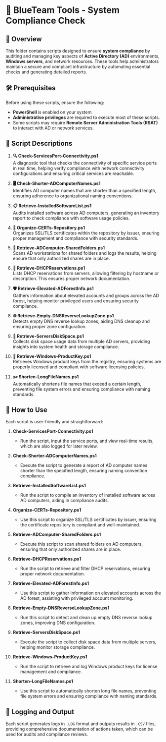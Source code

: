 # 🔵 BlueTeam Tools - System Compliance Check

## 📝 Overview

This folder contains scripts designed to ensure **system compliance** by auditing and managing key aspects of **Active Directory (AD)** environments, **Windows servers**, and network resources. These tools help administrators maintain a secure and compliant infrastructure by automating essential checks and generating detailed reports.

## 🛠️ Prerequisites

Before using these scripts, ensure the following:

- **PowerShell** is enabled on your system.
- **Administrative privileges** are required to execute most of these scripts.
- Some scripts may require **Remote Server Administration Tools (RSAT)** to interact with AD or network services.

## 📄 Script Descriptions

1. **🔍 Check-ServicesPort-Connectivity.ps1**  
   A diagnostic tool that checks the connectivity of specific service ports in real time, helping verify compliance with network connectivity configurations and ensuring critical services are reachable.

2. **🖥️ Check-Shorter-ADComputerNames.ps1**  
   Identifies AD computer names that are shorter than a specified length, ensuring adherence to organizational naming conventions.

3. **📋 Retrieve-InstalledSoftwareList.ps1**  
   Audits installed software across AD computers, generating an inventory report to check compliance with software usage policies.

4. **🔐 Organize-CERTs-Repository.ps1**  
   Organizes SSL/TLS certificates within the repository by issuer, ensuring proper management and compliance with security standards.

5. **📂 Retrieve-ADComputer-SharedFolders.ps1**  
   Scans AD workstations for shared folders and logs the results, helping ensure that only authorized shares are in place.

6. **📡 Retrieve-DHCPReservations.ps1**  
   Lists DHCP reservations from servers, allowing filtering by hostname or description. This ensures proper network documentation.

7. **🛡️ Retrieve-Elevated-ADForestInfo.ps1**  
   Gathers information about elevated accounts and groups across the AD forest, helping monitor privileged users and ensuring security compliance.

8. **🌐 Retrieve-Empty-DNSReverseLookupZone.ps1**  
   Detects empty DNS reverse lookup zones, aiding DNS cleanup and ensuring proper zone configuration.

9. **💽 Retrieve-ServersDiskSpace.ps1**  
   Collects disk space usage data from multiple AD servers, providing insights into system health and storage compliance.

10. **🔑 Retrieve-Windows-ProductKey.ps1**  
    Retrieves Windows product keys from the registry, ensuring systems are properly licensed and compliant with software licensing policies.

11. **✂️ Shorten-LongFileNames.ps1**  
    Automatically shortens file names that exceed a certain length, preventing file system errors and ensuring compliance with naming standards.

## 🚀 How to Use

Each script is user-friendly and straightforward:

1. **Check-ServicesPort-Connectivity.ps1**  
   - Run the script, input the service ports, and view real-time results, which are also logged for later review.

2. **Check-Shorter-ADComputerNames.ps1**  
   - Execute the script to generate a report of AD computer names shorter than the specified length, ensuring naming convention compliance.

3. **Retrieve-InstalledSoftwareList.ps1**  
   - Run the script to compile an inventory of installed software across AD computers, aiding in compliance audits.

4. **Organize-CERTs-Repository.ps1**  
   - Use this script to organize SSL/TLS certificates by issuer, ensuring the certificate repository is compliant and well-maintained.

5. **Retrieve-ADComputer-SharedFolders.ps1**  
   - Execute this script to scan shared folders on AD computers, ensuring that only authorized shares are in place.

6. **Retrieve-DHCPReservations.ps1**  
   - Run the script to retrieve and filter DHCP reservations, ensuring proper network documentation.

7. **Retrieve-Elevated-ADForestInfo.ps1**  
   - Use this script to gather information on elevated accounts across the AD forest, assisting with privileged account monitoring.

8. **Retrieve-Empty-DNSReverseLookupZone.ps1**  
   - Run this script to detect and clean up empty DNS reverse lookup zones, improving DNS configuration.

9. **Retrieve-ServersDiskSpace.ps1**  
   - Execute the script to collect disk space data from multiple servers, helping monitor storage compliance.

10. **Retrieve-Windows-ProductKey.ps1**  
    - Run the script to retrieve and log Windows product keys for license management and compliance.

11. **Shorten-LongFileNames.ps1**  
    - Use this script to automatically shorten long file names, preventing file system errors and ensuring compliance with naming standards.

## 📝 Logging and Output

Each script generates logs in `.LOG` format and outputs results in `.CSV` files, providing comprehensive documentation of actions taken, which can be used for audits and compliance reviews.
